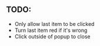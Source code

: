 ## TODO:
* Only allow last item to be clicked
* Turn last item red if it's wrong
* Click outside of popup to close
